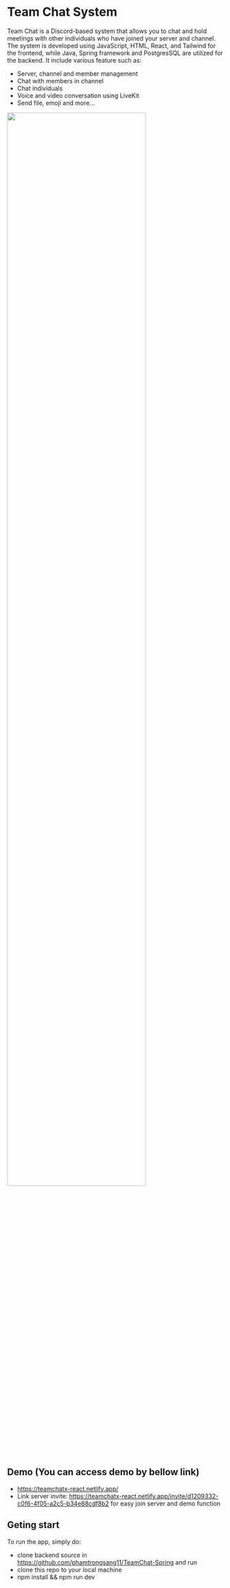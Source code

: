 # Team Chat System
Team Chat is a Discord-based system that allows you to chat and hold meetings with other individuals who have joined your server and channel. The system is developed using JavaScript, HTML, React, and Tailwind for the frontend, while Java, Spring framework and PostgresSQL are utilized for the backend. It include various feature such as:
- Server, channel and member management
- Chat with members in channel 
- Chat individuals
- Voice and video conversation using LiveKit
- Send file, emoji and more...
<img src="https://github.com/phamtrongsang11/TeamChat-React/assets/101312630/ad149efd-b219-4612-ba48-1f0846af48c8" width="80%" height="80%">

## Demo (You can access demo by bellow link)
- https://teamchatx-react.netlify.app/
- Link server invite: https://teamchatx-react.netlify.app/invite/d1209332-c0f6-4f05-a2c5-b34e88cdf8b2 for easy join server and demo function

## Geting start
To run the app, simply do:
- clone backend source in https://github.com/phamtrongsang11/TeamChat-Spring and run
- clone this repo to your local machine
- npm install && npm run dev

